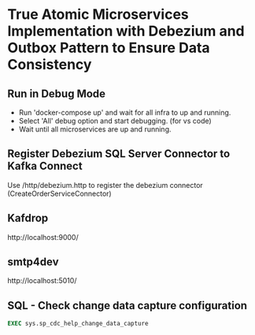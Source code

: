 # True Atomic Microservices Implementation with Debezium and Outbox Pattern to Ensure Data Consistency

## Run in Debug Mode

* Run 'docker-compose up' and wait for all infra to up and running.
* Select 'All' debug option and start debugging. (for vs code)
* Wait until all microservices are up and running.

## Register Debezium SQL Server Connector to Kafka Connect
Use /http/debezium.http to register the debezium connector (CreateOrderServiceConnector)

## Kafdrop
http://localhost:9000/


## smtp4dev
http://localhost:5010/

## SQL - Check change data capture configuration

```sql
EXEC sys.sp_cdc_help_change_data_capture
```
